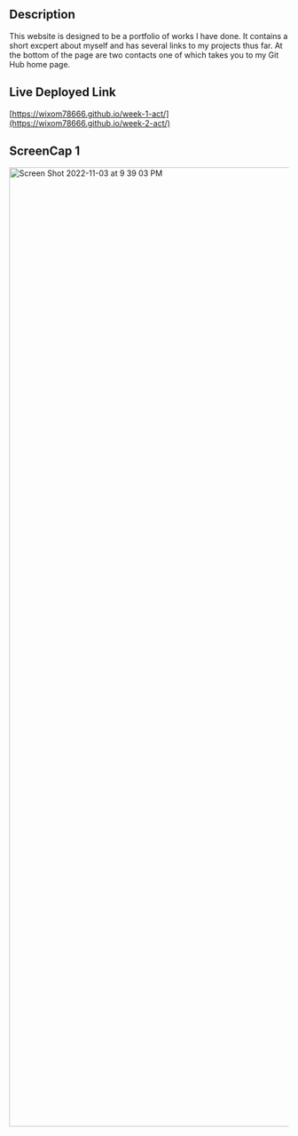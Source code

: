 ## Description

This website is designed to be a portfolio of works I have done. It contains a short excpert about myself and has several links to my projects thus far.
At the bottom of the page are two contacts one of which takes you to my Git Hub home page.

## Live Deployed Link

[https://wixom78666.github.io/week-1-act/](https://wixom78666.github.io/week-2-act/)

## ScreenCap 1

<img width="1728" alt="Screen Shot 2022-11-03 at 9 39 03 PM" src="https://user-images.githubusercontent.com/114623923/199873950-c95385eb-61e1-4755-aa7a-cd8395ca726b.png">
